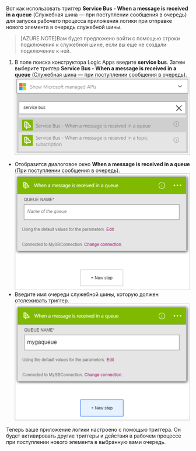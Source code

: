 Вот как использовать триггер **Service Bus - When a message is received in a queue** (Служебная шина — при поступлении сообщения в очередь) для запуска рабочего процесса приложения логики при отправке нового элемента в очередь служебной шины.

>[AZURE.NOTE]Вам будет предложено войти с помощью строки подключения к служебной шине, если вы еще не создали подключение к ней.

1. В поле поиска конструктора Logic Apps введите **service bus**. Затем выберите триггер **Service Bus - When a message is received in a queue** (Служебная шина — при поступлении сообщения в очередь).  
![Триггер служебной шины, изображение 1](./media/connectors-create-api-servicebus/trigger-1.png)   
- Отобразится диалоговое окно **When a message is received in a queue** (При поступлении сообщения в очередь).  
![Триггер служебной шины, изображение 2](./media/connectors-create-api-servicebus/trigger-2.png)   
- Введите имя очереди служебной шины, которую должен отслеживать триггер.   
![Триггер служебной шины, изображение 3](./media/connectors-create-api-servicebus/trigger-3.png)   

Теперь ваше приложение логики настроено с помощью триггера. Он будет активировать другие триггеры и действия в рабочем процессе при поступлении нового элемента в выбранную вами очередь.    

<!------HONumber=AcomDC_0810_2016-->